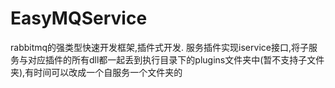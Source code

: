 # EasyMQService
rabbitmq的强类型快速开发框架,插件式开发.
服务插件实现iservice接口,将子服务与对应插件的所有dll都一起丢到执行目录下的plugins文件夹中(暂不支持子文件夹),有时间可以改成一个自服务一个文件夹的
